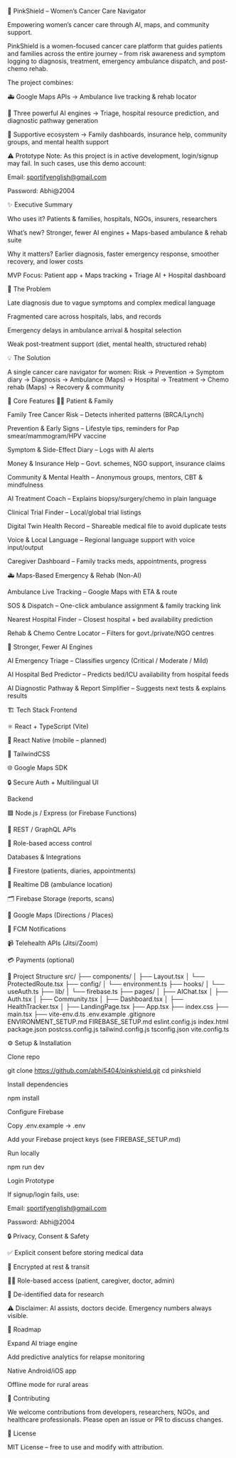 🌸 PinkShield – Women’s Cancer Care Navigator

Empowering women’s cancer care through AI, maps, and community support.

PinkShield is a women-focused cancer care platform that guides patients and families across the entire journey – from risk awareness and symptom logging to diagnosis, treatment, emergency ambulance dispatch, and post-chemo rehab.

The project combines:

🚑 Google Maps APIs → Ambulance live tracking & rehab locator

🧠 Three powerful AI engines → Triage, hospital resource prediction, and diagnostic pathway generation

💙 Supportive ecosystem → Family dashboards, insurance help, community groups, and mental health support

⚠️ Prototype Note: As this project is in active development, login/signup may fail. In such cases, use this demo account:

Email: sportifyenglish@gmail.com

Password: Abhi@2004

✨ Executive Summary

Who uses it? Patients & families, hospitals, NGOs, insurers, researchers

What’s new? Stronger, fewer AI engines + Maps-based ambulance & rehab suite

Why it matters? Earlier diagnosis, faster emergency response, smoother recovery, and lower costs

MVP Focus: Patient app + Maps tracking + Triage AI + Hospital dashboard

🚨 The Problem

Late diagnosis due to vague symptoms and complex medical language

Fragmented care across hospitals, labs, and records

Emergency delays in ambulance arrival & hospital selection

Weak post-treatment support (diet, mental health, structured rehab)

💡 The Solution

A single cancer care navigator for women:
Risk → Prevention → Symptom diary → Diagnosis → Ambulance (Maps) → Hospital → Treatment → Chemo rehab (Maps) → Recovery & community

🧩 Core Features
👩‍⚕️ Patient & Family

Family Tree Cancer Risk – Detects inherited patterns (BRCA/Lynch)

Prevention & Early Signs – Lifestyle tips, reminders for Pap smear/mammogram/HPV vaccine

Symptom & Side-Effect Diary – Logs with AI alerts

Money & Insurance Help – Govt. schemes, NGO support, insurance claims

Community & Mental Health – Anonymous groups, mentors, CBT & mindfulness

AI Treatment Coach – Explains biopsy/surgery/chemo in plain language

Clinical Trial Finder – Local/global trial listings

Digital Twin Health Record – Shareable medical file to avoid duplicate tests

Voice & Local Language – Regional language support with voice input/output

Caregiver Dashboard – Family tracks meds, appointments, progress

🚑 Maps-Based Emergency & Rehab (Non-AI)

Ambulance Live Tracking – Google Maps with ETA & route

SOS & Dispatch – One-click ambulance assignment & family tracking link

Nearest Hospital Finder – Closest hospital + bed availability prediction

Rehab & Chemo Centre Locator – Filters for govt./private/NGO centres

🤖 Stronger, Fewer AI Engines

AI Emergency Triage – Classifies urgency (Critical / Moderate / Mild)

AI Hospital Bed Predictor – Predicts bed/ICU availability from hospital feeds

AI Diagnostic Pathway & Report Simplifier – Suggests next tests & explains results

🏗️ Tech Stack
Frontend

⚛️ React + TypeScript (Vite)

📱 React Native (mobile – planned)

🎨 TailwindCSS

🌐 Google Maps SDK

🔒 Secure Auth + Multilingual UI

Backend

🟩 Node.js / Express (or Firebase Functions)

🔗 REST / GraphQL APIs

🔑 Role-based access control

Databases & Integrations

📂 Firestore (patients, diaries, appointments)

📡 Realtime DB (ambulance location)

🗂️ Firebase Storage (reports, scans)

📍 Google Maps (Directions / Places)

🔔 FCM Notifications

📹 Telehealth APIs (Jitsi/Zoom)

💳 Payments (optional)

📂 Project Structure
src/
├── components/
│   ├── Layout.tsx
│   └── ProtectedRoute.tsx
├── config/
│   └── environment.ts
├── hooks/
│   └── useAuth.ts
├── lib/
│   └── firebase.ts
├── pages/
│   ├── AIChat.tsx
│   ├── Auth.tsx
│   ├── Community.tsx
│   ├── Dashboard.tsx
│   ├── HealthTracker.tsx
│   ├── LandingPage.tsx
├── App.tsx
├── index.css
├── main.tsx
├── vite-env.d.ts
.env.example
.gitignore
ENVIRONMENT_SETUP.md
FIREBASE_SETUP.md
eslint.config.js
index.html
package.json
postcss.config.js
tailwind.config.js
tsconfig.json
vite.config.ts

⚙️ Setup & Installation

Clone repo

git clone https://github.com/abhi5404/pinkshield.git
cd pinkshield


Install dependencies

npm install


Configure Firebase

Copy .env.example → .env

Add your Firebase project keys (see FIREBASE_SETUP.md)

Run locally

npm run dev


Login Prototype

If signup/login fails, use:

Email: sportifyenglish@gmail.com

Password: Abhi@2004

🔒 Privacy, Consent & Safety

✅ Explicit consent before storing medical data

🔐 Encrypted at rest & transit

👩‍⚕️ Role-based access (patient, caregiver, doctor, admin)

🧾 De-identified data for research

⚠️ Disclaimer: AI assists, doctors decide. Emergency numbers always visible.

📌 Roadmap

 Expand AI triage engine

 Add predictive analytics for relapse monitoring

 Native Android/iOS app

 Offline mode for rural areas

🤝 Contributing

We welcome contributions from developers, researchers, NGOs, and healthcare professionals. Please open an issue or PR to discuss changes.

📜 License

MIT License – free to use and modify with attribution.

